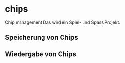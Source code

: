 # chips
Chip management
Das wird ein Spiel- und Spass Projekt.

## Speicherung von Chips

## Wiedergabe von Chips
